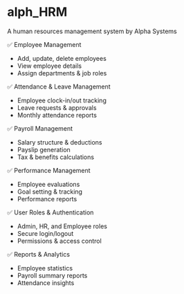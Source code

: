 # alph_HRM
A human resources management system by Alpha Systems

✅ Employee Management
- Add, update, delete employees
- View employee details
- Assign departments & job roles

✅ Attendance & Leave Management
- Employee clock-in/out tracking
- Leave requests & approvals
- Monthly attendance reports

✅ Payroll Management
- Salary structure & deductions
- Payslip generation
- Tax & benefits calculations

✅ Performance Management
- Employee evaluations
- Goal setting & tracking
- Performance reports

✅ User Roles & Authentication
- Admin, HR, and Employee roles
- Secure login/logout
- Permissions & access control

✅ Reports & Analytics
- Employee statistics
- Payroll summary reports
- Attendance insights
